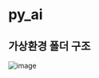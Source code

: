 
# py_ai

## 가상환경 폴더 구조 


![image](https://github.com/user-attachments/assets/e7fd53f3-c74a-4f28-8d2b-6bc113ec99bc)
